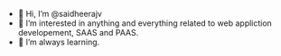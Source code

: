 - 👋 Hi, I’m @saidheerajv
- 👀 I’m interested in anything and everything related to web appliction developement, SAAS and PAAS.  
- 🌱 I’m always learning.

<!---
saidheerajv/saidheerajv is a ✨ special ✨ repository because its `README.md` (this file) appears on your GitHub profile.
You can click the Preview link to take a look at your changes.
--->
